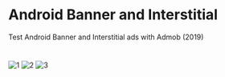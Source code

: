 # Android Banner and Interstitial
Test Android Banner and Interstitial ads with Admob (2019)
#
![1](https://user-images.githubusercontent.com/25255847/53303380-4d1ee700-382f-11e9-81a7-0c7e2d8e23da.png)  ![2](https://user-images.githubusercontent.com/25255847/53303381-4d1ee700-382f-11e9-8387-767a07cea73e.png)  ![3](https://user-images.githubusercontent.com/25255847/53303382-4d1ee700-382f-11e9-9a70-dfd0409414e3.png)
